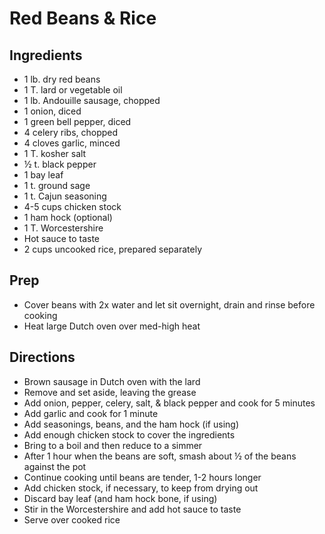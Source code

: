 # Red Beans & Rice

## Ingredients

- 1 lb. dry red beans
- 1 T. lard or vegetable oil
- 1 lb. Andouille sausage, chopped
- 1 onion, diced
- 1 green bell pepper, diced
- 4 celery ribs, chopped
- 4 cloves garlic, minced
- 1 T. kosher salt
- ½ t. black pepper
- 1 bay leaf
- 1 t. ground sage
- 1 t. Cajun seasoning
- 4-5 cups chicken stock
- 1 ham hock (optional)
- 1 T. Worcestershire
- Hot sauce to taste
- 2 cups uncooked rice, prepared separately

## Prep

- Cover beans with 2x water and let sit overnight, drain and rinse before cooking
- Heat large Dutch oven over med-high heat

## Directions

- Brown sausage in Dutch oven with the lard
- Remove and set aside, leaving the grease
- Add onion, pepper, celery, salt, & black pepper and cook for 5 minutes
- Add garlic and cook for 1 minute
- Add seasonings, beans, and the ham hock (if using)
- Add enough chicken stock to cover the ingredients
- Bring to a boil and then reduce to a simmer
- After 1 hour when the beans are soft, smash about ½ of the beans against the pot
- Continue cooking until beans are tender, 1-2 hours longer
- Add chicken stock, if necessary, to keep from drying out
- Discard bay leaf (and ham hock bone, if using)
- Stir in the Worcestershire and add hot sauce to taste
- Serve over cooked rice
